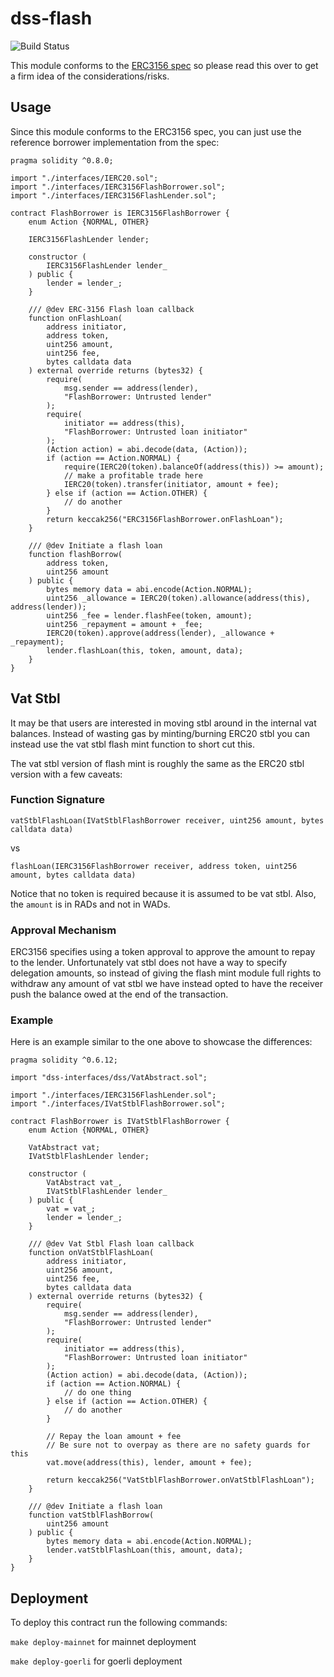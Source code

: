 # dss-flash
![Build Status](https://github.com/indefibank/dss-flash/actions/workflows/.github/workflows/tests.yaml/badge.svg?branch=master)

This module conforms to the [ERC3156 spec](https://eips.ethereum.org/EIPS/eip-3156) so please read this over to get a firm idea of the considerations/risks.

## Usage

Since this module conforms to the ERC3156 spec, you can just use the reference borrower implementation from the spec:

```
pragma solidity ^0.8.0;

import "./interfaces/IERC20.sol";
import "./interfaces/IERC3156FlashBorrower.sol";
import "./interfaces/IERC3156FlashLender.sol";

contract FlashBorrower is IERC3156FlashBorrower {
    enum Action {NORMAL, OTHER}

    IERC3156FlashLender lender;

    constructor (
        IERC3156FlashLender lender_
    ) public {
        lender = lender_;
    }

    /// @dev ERC-3156 Flash loan callback
    function onFlashLoan(
        address initiator,
        address token,
        uint256 amount,
        uint256 fee,
        bytes calldata data
    ) external override returns (bytes32) {
        require(
            msg.sender == address(lender),
            "FlashBorrower: Untrusted lender"
        );
        require(
            initiator == address(this),
            "FlashBorrower: Untrusted loan initiator"
        );
        (Action action) = abi.decode(data, (Action));
        if (action == Action.NORMAL) {
            require(IERC20(token).balanceOf(address(this)) >= amount);
            // make a profitable trade here
            IERC20(token).transfer(initiator, amount + fee);
        } else if (action == Action.OTHER) {
            // do another
        }
        return keccak256("ERC3156FlashBorrower.onFlashLoan");
    }

    /// @dev Initiate a flash loan
    function flashBorrow(
        address token,
        uint256 amount
    ) public {
        bytes memory data = abi.encode(Action.NORMAL);
        uint256 _allowance = IERC20(token).allowance(address(this), address(lender));
        uint256 _fee = lender.flashFee(token, amount);
        uint256 _repayment = amount + _fee;
        IERC20(token).approve(address(lender), _allowance + _repayment);
        lender.flashLoan(this, token, amount, data);
    }
}
```

## Vat Stbl

It may be that users are interested in moving stbl around in the internal vat balances. Instead of wasting gas by minting/burning ERC20 stbl you can instead use the vat stbl flash mint function to short cut this.

The vat stbl version of flash mint is roughly the same as the ERC20 stbl version with a few caveats:

### Function Signature

`vatStblFlashLoan(IVatStblFlashBorrower receiver, uint256 amount, bytes calldata data)`

vs

`flashLoan(IERC3156FlashBorrower receiver, address token, uint256 amount, bytes calldata data)`

Notice that no token is required because it is assumed to be vat stbl. Also, the `amount` is in RADs and not in WADs.

### Approval Mechanism

ERC3156 specifies using a token approval to approve the amount to repay to the lender. Unfortunately vat stbl does not have a way to specify delegation amounts, so instead of giving the flash mint module full rights to withdraw any amount of vat stbl we have instead opted to have the receiver push the balance owed at the end of the transaction.

### Example

Here is an example similar to the one above to showcase the differences:

```
pragma solidity ^0.6.12;

import "dss-interfaces/dss/VatAbstract.sol";

import "./interfaces/IERC3156FlashLender.sol";
import "./interfaces/IVatStblFlashBorrower.sol";

contract FlashBorrower is IVatStblFlashBorrower {
    enum Action {NORMAL, OTHER}

    VatAbstract vat;
    IVatStblFlashLender lender;

    constructor (
        VatAbstract vat_,
        IVatStblFlashLender lender_
    ) public {
        vat = vat_;
        lender = lender_;
    }

    /// @dev Vat Stbl Flash loan callback
    function onVatStblFlashLoan(
        address initiator,
        uint256 amount,
        uint256 fee,
        bytes calldata data
    ) external override returns (bytes32) {
        require(
            msg.sender == address(lender),
            "FlashBorrower: Untrusted lender"
        );
        require(
            initiator == address(this),
            "FlashBorrower: Untrusted loan initiator"
        );
        (Action action) = abi.decode(data, (Action));
        if (action == Action.NORMAL) {
            // do one thing
        } else if (action == Action.OTHER) {
            // do another
        }

        // Repay the loan amount + fee
        // Be sure not to overpay as there are no safety guards for this
        vat.move(address(this), lender, amount + fee);

        return keccak256("VatStblFlashBorrower.onVatStblFlashLoan");
    }

    /// @dev Initiate a flash loan
    function vatStblFlashBorrow(
        uint256 amount
    ) public {
        bytes memory data = abi.encode(Action.NORMAL);
        lender.vatStblFlashLoan(this, amount, data);
    }
}

```

## Deployment

To deploy this contract run the following commands:

`make deploy-mainnet` for mainnet deployment

`make deploy-goerli` for goerli deployment

[//]: # (Deployed Mainnet address: [0x60744434d6339a6B27d73d9Eda62b6F66a0a04FA]&#40;https://etherscan.io/address/0x60744434d6339a6B27d73d9Eda62b6F66a0a04FA#code&#41;  )
